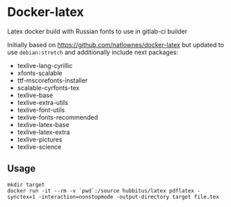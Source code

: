 # Docker-latex
Latex docker build with Russian fonts to use in gitlab-ci builder

Initially based on https://github.com/natlownes/docker-latex but updated to use `debian:stretch` and additionally include next packages:
 * texlive-lang-cyrillic
 * xfonts-scalable
 * ttf-mscorefonts-installer
 * scalable-cyrfonts-tex
 * texlive-base
 * texlive-extra-utils
 * texlive-font-utils
 * texlive-fonts-recommended
 * texlive-latex-base
 * texlive-latex-extra
 * texlive-pictures
 * texlive-science

## Usage ##

    mkdir target
    docker run -it --rm -v `pwd`:/source hubbitus/latex pdflatex -synctex=1 -interaction=nonstopmode -output-directory target file.tex
